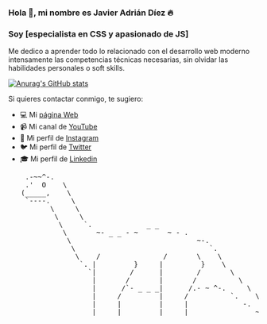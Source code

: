 ### Hola 👋, mi nombre es Javier Adrián Díez 🔥
### Soy [especialista en CSS y apasionado de JS]

Me dedico a aprender todo lo relacionado con el desarrollo web moderno intensamente las competencias técnicas necesarias, sin olvidar las habilidades personales o soft skills.

[![Anurag's GitHub stats](https://github-readme-stats.vercel.app/api?username=xavi-coder&show_icons=true&theme=radical)](https://github.com/anuraghazra/github-readme-stats)

Si quieres contactar conmigo, te sugiero:
- 💻 Mi [página Web]()
- 📹 Mi canal de [YouTube]()
- 🌄 Mi perfil de [Instagram]()
- 🐦 Mi perfil de [Twitter]()
- 🎓 Mi perfil de [Linkedin](https://www.linkedin.com/in/javier-adri%C3%A1n-d%C3%ADez-34362b130/)


<pre>
    .-~~^-.
    .'  O    \
   (_____,    \
    `----.     \
          \     \
           \     \
            \     `.             _ _
             \       ~- _ _ - ~       ~ - .
              \                              ~-.
               \                                `.
                \    /               /       \    \
                 `. |         }     |         }    \
                   `|        /      |        /       \
                    |       /       |       /          \
                    |      /`- _ _ _|      /.- ~ ^-.     \
                    |     /         |     /          `.    \
                    |     |         |     |             -.   ` . _ _ _ _ _ _
                    |_____|         |_____|                ~ . _ _ _ _ _ _ _
</pre>

